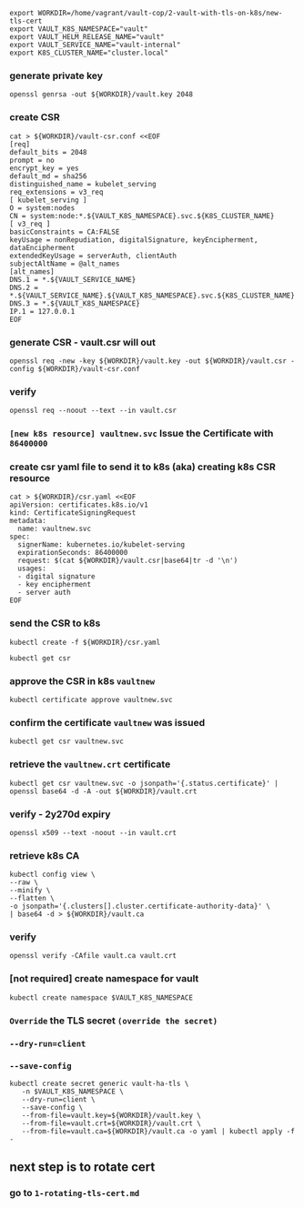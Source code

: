 ```
export WORKDIR=/home/vagrant/vault-cop/2-vault-with-tls-on-k8s/new-tls-cert
export VAULT_K8S_NAMESPACE="vault"
export VAULT_HELM_RELEASE_NAME="vault"
export VAULT_SERVICE_NAME="vault-internal"
export K8S_CLUSTER_NAME="cluster.local"
```

### generate private key
```
openssl genrsa -out ${WORKDIR}/vault.key 2048
```

### create CSR
```
cat > ${WORKDIR}/vault-csr.conf <<EOF
[req]
default_bits = 2048
prompt = no
encrypt_key = yes
default_md = sha256
distinguished_name = kubelet_serving
req_extensions = v3_req
[ kubelet_serving ]
O = system:nodes
CN = system:node:*.${VAULT_K8S_NAMESPACE}.svc.${K8S_CLUSTER_NAME}
[ v3_req ]
basicConstraints = CA:FALSE
keyUsage = nonRepudiation, digitalSignature, keyEncipherment, dataEncipherment
extendedKeyUsage = serverAuth, clientAuth
subjectAltName = @alt_names
[alt_names]
DNS.1 = *.${VAULT_SERVICE_NAME}
DNS.2 = *.${VAULT_SERVICE_NAME}.${VAULT_K8S_NAMESPACE}.svc.${K8S_CLUSTER_NAME}
DNS.3 = *.${VAULT_K8S_NAMESPACE}
IP.1 = 127.0.0.1
EOF
```

### generate CSR - vault.csr will out
```
openssl req -new -key ${WORKDIR}/vault.key -out ${WORKDIR}/vault.csr -config ${WORKDIR}/vault-csr.conf
```

### verify
```
openssl req --noout --text --in vault.csr
```

### `[new k8s resource] vaultnew.svc` Issue the Certificate with `86400000`
### create csr yaml file to send it to k8s (aka) creating k8s CSR resource
```
cat > ${WORKDIR}/csr.yaml <<EOF
apiVersion: certificates.k8s.io/v1
kind: CertificateSigningRequest
metadata:
  name: vaultnew.svc
spec:
  signerName: kubernetes.io/kubelet-serving
  expirationSeconds: 86400000
  request: $(cat ${WORKDIR}/vault.csr|base64|tr -d '\n')
  usages:
  - digital signature
  - key encipherment
  - server auth
EOF
```

### send the CSR to k8s
```
kubectl create -f ${WORKDIR}/csr.yaml

kubectl get csr
```

### approve the CSR in k8s `vaultnew`
```
kubectl certificate approve vaultnew.svc
```

### confirm the certificate `vaultnew` was issued
```
kubectl get csr vaultnew.svc
```

### retrieve the `vaultnew.crt` certificate
```
kubectl get csr vaultnew.svc -o jsonpath='{.status.certificate}' | openssl base64 -d -A -out ${WORKDIR}/vault.crt
```

### verify - 2y270d expiry
```
openssl x509 --text -noout --in vault.crt
```

### retrieve k8s CA
```
kubectl config view \
--raw \
--minify \
--flatten \
-o jsonpath='{.clusters[].cluster.certificate-authority-data}' \
| base64 -d > ${WORKDIR}/vault.ca
```

### verify
```
openssl verify -CAfile vault.ca vault.crt
```

### [not required] create namespace for vault
```
kubectl create namespace $VAULT_K8S_NAMESPACE
```

### `Override` the TLS secret `(override the secret)`
### `--dry-run=client`
### `--save-config`
```
kubectl create secret generic vault-ha-tls \
   -n $VAULT_K8S_NAMESPACE \
   --dry-run=client \
   --save-config \
   --from-file=vault.key=${WORKDIR}/vault.key \
   --from-file=vault.crt=${WORKDIR}/vault.crt \
   --from-file=vault.ca=${WORKDIR}/vault.ca -o yaml | kubectl apply -f -
```

## next step is to rotate cert
### go to `1-rotating-tls-cert.md`